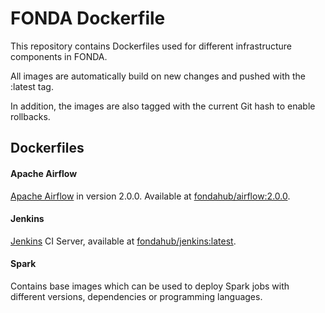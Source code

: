 FONDA Dockerfile
============

This repository contains Dockerfiles used for different infrastructure components in FONDA.

All images are automatically build on new changes and pushed with the :latest tag.

In addition, the images are also tagged with the current Git hash to enable rollbacks.

Dockerfiles
-----------
#### Apache Airflow
[Apache Airflow](https://airflow.apache.org/) in version 2.0.0. Available at [fondahub/airflow:2.0.0](https://hub.docker.com/repository/docker/fondahub/airflow).

#### Jenkins
[Jenkins](https://www.jenkins.io/) CI Server, available at [fondahub/jenkins:latest](https://hub.docker.com/repository/docker/fondahub/jenkins).

#### Spark
Contains base images which can be used to deploy Spark jobs with different versions, dependencies or programming languages.